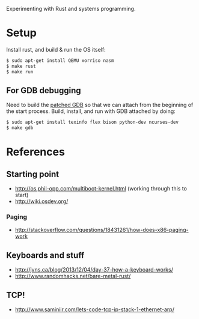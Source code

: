 Experimenting with Rust and systems programming.

# Setup

Install rust, and build & run the OS itself:

```bash
$ sudo apt-get install QEMU xorriso nasm
$ make rust
$ make run
```

## For GDB debugging

Need to build the [patched GDB](http://os.phil-opp.com/set-up-gdb.html) so that
we can attach from the beginning of the start process. Build, install, and run
with GDB attached by doing:

```bash
$ sudo apt-get install texinfo flex bison python-dev ncurses-dev
$ make gdb
```

# References

## Starting point
- http://os.phil-opp.com/multiboot-kernel.html (working through this to start)
- http://wiki.osdev.org/
### Paging
- http://stackoverflow.com/questions/18431261/how-does-x86-paging-work

## Keyboards and stuff
- http://jvns.ca/blog/2013/12/04/day-37-how-a-keyboard-works/
- http://www.randomhacks.net/bare-metal-rust/

## TCP!
- http://www.saminiir.com/lets-code-tcp-ip-stack-1-ethernet-arp/
